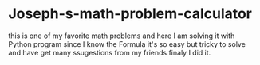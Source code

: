 # Joseph-s-math-problem-calculator
this is one of my favorite math problems and here I am solving it with Python program 
since I know the Formula it's so easy but tricky to solve and have get many ssugestions from my friends
finaly I did it.
